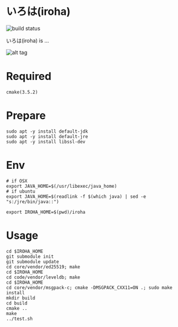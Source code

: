 
# いろは(iroha)
![build status](https://circleci.com/gh/soramitsu/iroha.svg?style=shield&circle-token=80f2601e3bfb42d001e87728326659a0c96e0398)

 いろは(iroha) is ...

 ![alt tag](https://github.com/soramitsu/iroha/raw/feature/sumeragi/LGTM.gif)

# Required
```
cmake(3.5.2)
```

# Prepare
```
sudo apt -y install default-jdk
sudo apt -y install default-jre
sudo apt -y install libssl-dev
```

# Env
```
# if OSX
export JAVA_HOME=$(/usr/libexec/java_home)
# if ubuntu
export JAVA_HOME=$(readlink -f $(which java) | sed -e "s:/jre/bin/java::")

export IROHA_HOME=$(pwd)/iroha
```

# Usage
```
cd $IROHA_HOME
git submodule init
git submodule update
cd core/vendor/ed25519; make
cd $IROHA_HOME
cd code/vendor/leveldb; make
cd $IROHA_HOME
cd core/vendor/msgpack-c; cmake -DMSGPACK_CXX11=ON .; sudo make install
mkdir build
cd build
cmake ..
make
../test.sh
```

